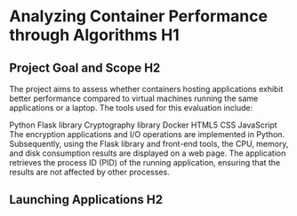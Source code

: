 # Analyzing Container Performance through Algorithms H1
## Project Goal and Scope H2

The project aims to assess whether containers hosting applications exhibit better performance compared to virtual machines running the same applications or a laptop. The tools used for this evaluation include:

Python
Flask library
Cryptography library
Docker
HTML5
CSS
JavaScript
The encryption applications and I/O operations are implemented in Python. Subsequently, using the Flask library and front-end tools, the CPU, memory, and disk consumption results are displayed on a web page. The application retrieves the process ID (PID) of the running application, ensuring that the results are not affected by other processes.

## Launching Applications H2